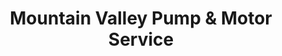 ---
title: "Mountain Valley Pump & Motor Service"
url: /logan/mountain-valley-pump-und-motor-service/
shop: Baustoffe
---